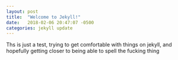 ```yaml
---
layout: post
title:  "Welcome to Jekyll!"
date:   2018-02-06 20:47:07 -0500
categories: jekyll update
---
```


Ths is just a test, trying to get comfortable with things on jekyll, and hopefully getting closer to being able to spell the  fucking thing

[jekyll-docs]: https://jekyllrb.com/docs/home
[jekyll-gh]:   https://github.com/jekyll/jekyll
[jekyll-talk]: https://talk.jekyllrb.com/
